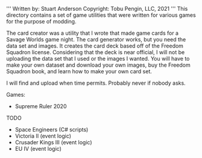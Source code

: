 '''
Written by: Stuart Anderson
Copyright: Tobu Pengin, LLC, 2021
'''
This directory contains a set of game utilities that were written for various games for the purpose of modding.

The card creator was a utility that I wrote that made game cards for a Savage Worlds game night.  The card generator works, but you need the data set and images.  It creates the card deck based off of the Freedom Squadron license.  Considering that the deck is near official, I will not be uploading the data set that I used or the images I wanted.  You will have to make your own dataset and download your own images, buy the Freedom Squadron book, and learn how to make your own card set.













I will find and upload when time permits.  Probably never if nobody asks.

Games:
- Supreme Ruler 2020


TODO

- Space Engineers (C# scripts)
- Victoria II (event logic)
- Crusader Kings III (event logic)
- EU IV (event logic)


